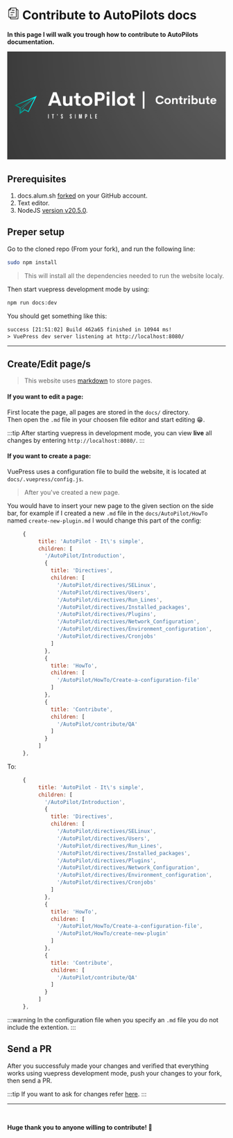 # <img src="/images/AutoPilot-Icons/docs.png" alt="docs image" width="28" height="auto"> Contribute to AutoPilots docs

**In this page I will walk you trough how to contribute to AutoPilots documentation.**

<img src="/images/AutoPilot-contribute.png" style="width: 900px;height: auto;">

## Prerequisites

1. docs.alum.sh [forked](https://docs.github.com/en/pull-requests/collaborating-with-pull-requests/working-with-forks/fork-a-repo) on your GitHub account.
2. Text editor.
3. NodeJS [version v20.5.0](https://nodejs.org/en/blog/release/v20.5.0).

## Preper setup

Go to the cloned repo (From your fork), and run the following line:

```bash
sudo npm install
```

> This will install all the dependencies needed to run the website localy.

Then start vuepress development mode by using:
```bash
npm run docs:dev
```

You should get something like this:
```text
success [21:51:02] Build 462a65 finished in 10944 ms! 
> VuePress dev server listening at http://localhost:8080/
```

---

## Create/Edit page/s

> This website uses [markdown](https://www.markdownguide.org/) to store pages.

#### If you want to edit a page:

First locate the page, all pages are stored in the `docs/` directory.<br>
Then open the `.md` file in your choosen file editor and start editing :grin:.

:::tip
After starting vuepress in development mode, you can view **live** all changes by entering `http://localhost:8080/`.
:::

#### If you want to create a page:

VuePress uses a configuration file to build the website, it is located at `docs/.vuepress/config.js`.

> After you've created a new page.

You would have to insert your new page to the given section on the side bar, for example if I created a new `.md` file in the `docs/AutoPilot/HowTo` named `create-new-plugin.md` I would change this part of the config:

```js
     {
          title: 'AutoPilot - It\'s simple',
          children: [
            '/AutoPilot/Introduction',
            {
              title: 'Directives',
              children: [
                '/AutoPilot/directives/SELinux',
                '/AutoPilot/directives/Users',
                '/AutoPilot/directives/Run_Lines',
                '/AutoPilot/directives/Installed_packages',
                '/AutoPilot/directives/Plugins',
                '/AutoPilot/directives/Network_Configuration',
                '/AutoPilot/directives/Environment_configuration',
                '/AutoPilot/directives/Cronjobs'
              ]
            },
            {
              title: 'HowTo',
              children: [
                '/AutoPilot/HowTo/Create-a-configuration-file'
              ]
            },
            {
              title: 'Contribute',
              children: [
                '/AutoPilot/contribute/QA'
              ]
            }
          ]
     },
```

To:
```js
     {
          title: 'AutoPilot - It\'s simple',
          children: [
            '/AutoPilot/Introduction',
            {
              title: 'Directives',
              children: [
                '/AutoPilot/directives/SELinux',
                '/AutoPilot/directives/Users',
                '/AutoPilot/directives/Run_Lines',
                '/AutoPilot/directives/Installed_packages',
                '/AutoPilot/directives/Plugins',
                '/AutoPilot/directives/Network_Configuration',
                '/AutoPilot/directives/Environment_configuration',
                '/AutoPilot/directives/Cronjobs'
              ]
            },
            {
              title: 'HowTo',
              children: [
                '/AutoPilot/HowTo/Create-a-configuration-file',
                '/AutoPilot/HowTo/create-new-plugin'
              ]
            },
            {
              title: 'Contribute',
              children: [
                '/AutoPilot/contribute/QA'
              ]
            }
          ]
     },
```

:::warning
In the configuration file when you specify an `.md` file you do not include the extention.
:::

## Send a PR

After you successfuly made your changes and verified that everything works using vuepress development mode, push your changes to your fork, then send a PR.

:::tip
If you want to ask for changes refer [here](https://github.com/Noam-Alum/AutoPilot/issues/new?assignees=Noam-Alum&labels=DOCS&projects=&template=docs.md&title=DOCS+%7C+%5BShort+issue+description%5D).
:::

---

<br>

**Huge thank you to anyone willing to contribute! 🙏**
